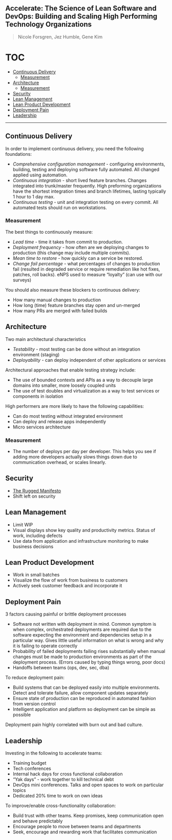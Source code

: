 Accelerate: The Science of Lean Software and DevOps: Building and Scaling High Performing Technology Organizations
---

> Nicole Forsgren, Jez Humble, Gene Kim

# TOC
<!-- TOC depthFrom:2 -->

- [Continuous Delivery](#continuous-delivery)
    - [Measurement](#measurement)
- [Architecture](#architecture)
    - [Measurement](#measurement-1)
- [Security](#security)
- [Lean Management](#lean-management)
- [Lean Product Development](#lean-product-development)
- [Deployment Pain](#deployment-pain)
- [Leadership](#leadership)

<!-- /TOC -->
---

## Continuous Delivery

In order to implement continuous delivery, you need the following foundations:

* *Comprehensive configuration management* - configuring environments, building, testing and deploying software fully automated. All changed applied using automation.
* *Continuous integration* - short lived feature branches. Changes integrated into trunk/master frequently. High preforming organizations have the shortest integration times and branch lifetimes, lasting typically 1 hour to 1 day max.
* *Continuous testing* - unit and integration testing on every commit. All automated tests should run on workstations.

### Measurement

The best things to continuously measure:

* *Lead time* - time it takes from commit to production.
* *Deployment frequency* - how often are we deploying changes to production (this change may include multiple commits).
* *Mean time to restore* - how quickly can a service be restored.
* *Change fail percentage* - what percentages of changes to production fail (resulted in degraded service or require remediation like hot fixes, patches, roll backs).
eNPS used to measure “loyalty” (can use with our surveys)

You should also measure these blockers to continuous delivery:

* How many manual changes to production
* How long (time) feature branches stay open and un-merged
* How many PRs are merged with failed builds

## Architecture

Two main architectural characteristics

* *Testability* - most testing can be done without an integration environment (staging)
* *Deployability* - can deploy independent of other applications or services

Architectural approaches that enable testing strategy include:

* The use of bounded contexts and APIs as a way to decouple large domains into smaller, more loosely coupled units
* The use of test doubles and virtualization as a way to test services or components in isolation

High performers are more likely to have the following capabilities:

* Can do most testing without integrated environment
* Can deploy and release apps independently
* Micro services architecture

### Measurement

* The number of deploys per day per developer. This helps you see if adding more developers actually slows things down due to communication overhead, or scales linearly.

## Security

* [The Rugged Manifesto](http://ruggedsoftware.org/)
* Shift left on security

## Lean Management

* Limit WIP
* Visual displays show key quality and productivity metrics. Status of work, including defects
* Use data from application and infrastructure monitoring to make business decisions

## Lean Product Development

* Work in small batches
* Visualize the flow of work from business to customers
* Actively seek customer feedback and incorporate it

## Deployment Pain

3 factors causing painful or brittle deployment processes

* Software not written with deployment in mind. Common symptom is when complex, orchestrated deployments are required due to the software expecting the environment and dependencies setup in a particular way. Gives little useful information on what is wrong and why it is failing to operate correctly
* Probability of failed deployments failing rises substantially when manual changes must be made to production environments as part of the deployment process. (Errors caused by typing things wrong, poor docs)
* Handoffs between teams (ops, dev, sec, dba)

To reduce deployment pain:

* Build systems that can be deployed easily into multiple environments. Detect and tolerate failure, allow component updates separately
* Ensure state of production can be reproduced in automated fashion from version control
* Intelligent application and platform so deployment can be simple as possible

Deployment pain highly correlated with burn out and bad culture.

## Leadership

Investing in the following to accelerate teams:

* Training budget
* Tech conferences
* Internal hack days for cross functional collaboration
* “Yak days” - work together to kill technical debt
* DevOps mini conferences. Talks and open spaces to work on particular topics
* Dedicated 20% time to work on own ideas

To improve/enable cross-functionality collaboration:

* Build trust with other teams. Keep promises, keep communication open and behave predictably
* Encourage people to move between teams and departments
* Seek, encourage and rewarding work that facilitates communication
